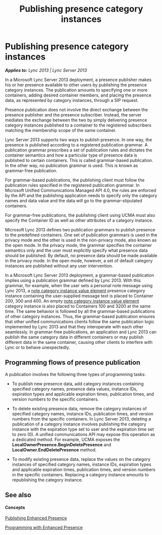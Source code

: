 ﻿---
title: Publishing presence category instances
TOCTitle: Publishing presence category instances
ms:assetid: 182b7fe0-2f86-4427-822a-09382956228a
ms:mtpsurl: https://msdn.microsoft.com/en-us/library/Dn454632(v=office.15)
ms:contentKeyID: 57093176
ms.date: 07/24/2014
mtps_version: v=office.15
---

# Publishing presence category instances


_**Applies to:** Lync 2013 | Lync Server 2013_

In a Microsoft Lync Server 2013 deployment, a presence publisher makes his or her presence available to other users by publishing the presence category instances. The publication amounts to specifying one or more containers, adding desired container members, and placing the presence data, as represented by category instances, through a SIP request.

Presence publication does not involve the direct exchange between the presence publisher and the presence subscriber. Instead, the server mediates the exchange between the two by simply delivering presence category instances published to a container to the registered subscribers matching the membership scope of the same container.

Lync Server 2013 supports two ways to publish presence. In one way, the presence is published according to a registered publication grammar. A publication grammar prescribes a set of publication rules and dictates the container semantics and how a particular type of presence data is published to certain containers. This is called grammar-based publication. In the other way, no publication grammar is used. This is known as grammar-free publication.

For grammar-based publications, the publishing client must follow the publication rules specified in the registered publication grammar. In Microsoft Unified Communications Managed API 4.0, the rules are enforced by the API and the publishing application needs to specify only the category names and data value and the data will go to the grammar-stipulated containers.

For grammar-free publications, the publishing client using UCMA must also specify the Container ID as well as other attributes of a category instance.

Microsoft Lync 2013 defines two publication grammars to publish presence to the predefined containers. One set of publication grammars is used in the privacy mode and the other is used in the non-privacy mode, also known as the open mode. In the privacy mode, the grammar specifies the container semantics only and the user must explicitly specify what presence data should be published. By default, no presence data should be made available in the privacy mode. In the open mode, however, a set of default category instances are published without any user intervention.

In a Microsoft Lync Server 2013 deployment, a grammar-based publication implies using a publication grammar defined by Lync 2013. With this grammar, for example, when the user sets a personal note message using Lync 2013, a [note category instance value element](note-category-instance-value-element.md) presence category instance containing the user-supplied message text is placed to Container 200, 300 and 400. An empty [note category instance value element](note-category-instance-value-element.md) category instance is also placed to Containers 100 and 3200 at the same time. The same behavior is followed by all the grammar-based publications of other category instances. Thus, the grammar-based publication ensures that other unified communications clients follow the same publication logic implemented by Lync 2013 and that they interoperate with each other seamlessly. In grammar-free publications, an application and Lync 2013 can publish the same category data in different containers or may publish different data in the same container, causing other clients to interfere with Lync or to behave unexpectedly.

## Programming flows of presence publication

A publication involves the following three types of programming tasks:

  - To publish new presence data, add category instances containing specified category names, presence data values, instance IDs, expiration types and applicable expiration times, publication times, and version numbers to the specific containers.

  - To delete existing presence data, remove the category instances of specified category names, instance IDs, publication times, and version numbers from the specific containers. In Lync Server 2013, deleting a publication of a category instance involves publishing the category instance with the expiration type set to user and the expiration time set to zero (0). A unified communications API may expose this operation as a dedicated method. For example, UCMA exposes the **LocalOwnerPresence.BeginDeletePresence** and **LocalOwner.EndDeletePresence** method.

  - To modify existing presence data, replace the values on the category instances of specified category names, instance IDs, expiration types and applicable expiration times, publication times, and version numbers in the specific containers. Replacing a category instance amounts to republishing the category instance.

## See also

#### Concepts

[Publishing Enhanced Presence](publishing-enhanced-presence.md)

[Programming with Enhanced Presence](programming-with-enhanced-presence.md)

